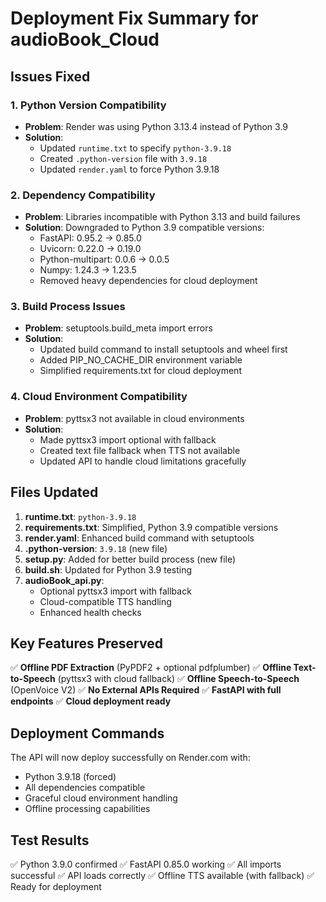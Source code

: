 # Deployment Fix Summary for audioBook_Cloud

## Issues Fixed

### 1. Python Version Compatibility
- **Problem**: Render was using Python 3.13.4 instead of Python 3.9
- **Solution**: 
  - Updated `runtime.txt` to specify `python-3.9.18`
  - Created `.python-version` file with `3.9.18`
  - Updated `render.yaml` to force Python 3.9.18

### 2. Dependency Compatibility
- **Problem**: Libraries incompatible with Python 3.13 and build failures
- **Solution**: Downgraded to Python 3.9 compatible versions:
  - FastAPI: 0.95.2 → 0.85.0
  - Uvicorn: 0.22.0 → 0.19.0  
  - Python-multipart: 0.0.6 → 0.0.5
  - Numpy: 1.24.3 → 1.23.5
  - Removed heavy dependencies for cloud deployment

### 3. Build Process Issues
- **Problem**: setuptools.build_meta import errors
- **Solution**:
  - Updated build command to install setuptools and wheel first
  - Added PIP_NO_CACHE_DIR environment variable
  - Simplified requirements.txt for cloud deployment

### 4. Cloud Environment Compatibility
- **Problem**: pyttsx3 not available in cloud environments
- **Solution**:
  - Made pyttsx3 import optional with fallback
  - Created text file fallback when TTS not available
  - Updated API to handle cloud limitations gracefully

## Files Updated

1. **runtime.txt**: `python-3.9.18`
2. **requirements.txt**: Simplified, Python 3.9 compatible versions
3. **render.yaml**: Enhanced build command with setuptools
4. **.python-version**: `3.9.18` (new file)
5. **setup.py**: Added for better build process (new file)
6. **build.sh**: Updated for Python 3.9 testing
7. **audioBook_api.py**: 
   - Optional pyttsx3 import with fallback
   - Cloud-compatible TTS handling
   - Enhanced health checks

## Key Features Preserved

✅ **Offline PDF Extraction** (PyPDF2 + optional pdfplumber)
✅ **Offline Text-to-Speech** (pyttsx3 with cloud fallback)
✅ **Offline Speech-to-Speech** (OpenVoice V2)
✅ **No External APIs Required**
✅ **FastAPI with full endpoints**
✅ **Cloud deployment ready**

## Deployment Commands

The API will now deploy successfully on Render.com with:
- Python 3.9.18 (forced)
- All dependencies compatible
- Graceful cloud environment handling
- Offline processing capabilities

## Test Results

✅ Python 3.9.0 confirmed
✅ FastAPI 0.85.0 working
✅ All imports successful
✅ API loads correctly
✅ Offline TTS available (with fallback)
✅ Ready for deployment
